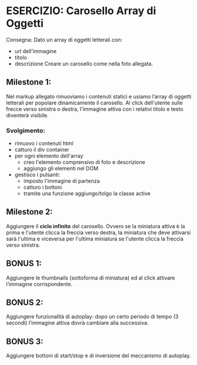 # ESERCIZIO: Carosello Array di Oggetti

Consegna:
Dato un array di oggetti letterali con:

- url dell'immagine
- titolo
- descrizione
  Creare un carosello come nella foto allegata.

## Milestone 1:

Nel markup allegato rimuoviamo i contenuti statici e usiamo l’array di oggetti letterali per popolare dinamicamente il carosello.
Al click dell'utente sulle frecce verso sinistra o destra, l'immagine attiva con i relativi titolo e testo diventerà visibile.

### Svolgimento:

- rimuovo i contenuti html
- catturo il div container
- per ogni elemento dell'array
  - creo l'elemento comprensivo di foto e descrizione
  - aggiungo gli elementi nel DOM
- gestisco i pulsanti:
  - imposto l'immagine di partenza
  - catturo i bottoni
  - tramite una funzione aggiungo/tolgo la classe active

## Milestone 2:

Aggiungere il **ciclo infinito** del carosello. Ovvero se la miniatura attiva è la prima e l'utente clicca la freccia verso destra, la miniatura che deve attivarsi sarà l'ultima e viceversa per l'ultima miniatura se l'utente clicca la freccia verso sinistra.

## BONUS 1:

Aggiungere le thumbnails (sottoforma di miniatura) ed al click attivare l’immagine corrispondente.

## BONUS 2:

Aggiungere funzionalità di autoplay: dopo un certo periodo di tempo (3 secondi) l’immagine attiva dovrà cambiare alla successiva.

## BONUS 3:

Aggiungere bottoni di start/stop e di inversione del meccanismo di autoplay.
